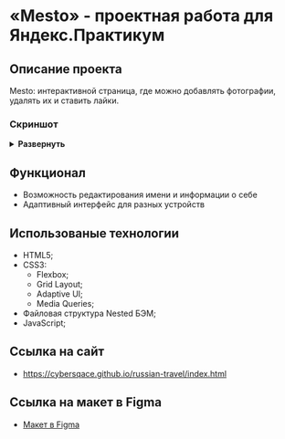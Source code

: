 # «Mesto» - проектная работа для Яндекс.Практикум

## Описание проекта
Mesto: интерактивной страница, где можно добавлять фотографии, удалять их и ставить лайки.

### Скриншот
<details><summary><b>Развернуть</b></summary>
<img src="https://i.ibb.co/XzWzwvj/image.png" alt="image" border="0" alt="скриншот">
</details>

## Функционал
- Возможность редактирования имени и информации о себе
- Адаптивный интерфейс для разных устройств

## Использованые технологии
- HTML5;
- CSS3:
  - Flexbox;
  - Grid Layout;
  - Adaptive UI;
  - Media Queries;
- Файловая структура Nested БЭМ;
- JavaScript;

## Ссылка на сайт
* https://cybersqace.github.io/russian-travel/index.html

## Ссылка на макет в Figma

* [Макет в Figma](https://www.figma.com/file/2cn9N9jSkmxD84oJik7xL7/JavaScript.-Sprint-4?node-id=0%3A1)